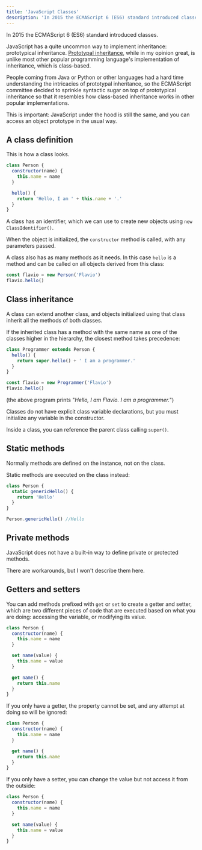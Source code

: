 ```yaml
---
title: 'JavaScript Classes'
description: 'In 2015 the ECMAScript 6 (ES6) standard introduced classes. Learn all about them'
---
```


In 2015 the ECMAScript 6 (ES6) standard introduced classes.

JavaScript has a quite uncommon way to implement inheritance: prototypical inheritance. [Prototypal inheritance](https://flaviocopes.com/javascript-prototypal-inheritance/), while in my opinion great, is unlike most other popular programming language's implementation of inheritance,  which is class-based.

People coming from Java or Python or other languages had a hard time understanding the intricacies of prototypal inheritance, so the ECMAScript committee decided to sprinkle syntactic sugar on top of prototypical inheritance so that it resembles how class-based inheritance works in other popular implementations.

This is important: JavaScript under the hood is still the same, and you can access an object prototype in the usual way.

## A class definition

This is how a class looks.

```js
class Person {
  constructor(name) {
    this.name = name
  }

  hello() {
    return 'Hello, I am ' + this.name + '.'
  }
}
```

A class has an identifier, which we can use to create new objects using `new ClassIdentifier()`.

When the object is initialized, the `constructor` method is called, with any parameters passed.

A class also has as many methods as it needs. In this case `hello` is a method and can be called on all objects derived from this class:

```js
const flavio = new Person('Flavio')
flavio.hello()
```

## Class inheritance

A class can extend another class, and objects initialized using that class inherit all the methods of both classes.

If the inherited class has a method with the same name as one of the classes higher in the hierarchy, the closest method takes precedence:

```js
class Programmer extends Person {
  hello() {
    return super.hello() + ' I am a programmer.'
  }
}

const flavio = new Programmer('Flavio')
flavio.hello()
```

(the above program prints "_Hello, I am Flavio. I am a programmer._")

Classes do not have explicit class variable declarations, but you must initialize any variable in the constructor.

Inside a class, you can reference the parent class calling `super()`.

## Static methods

Normally methods are defined on the instance, not on the class.

Static methods are executed on the class instead:

```js
class Person {
  static genericHello() {
    return 'Hello'
  }
}

Person.genericHello() //Hello
```

## Private methods

JavaScript does not have a built-in way to define private or protected methods.

There are workarounds, but I won't describe them here.

## Getters and setters

You can add methods prefixed with `get` or `set` to create a getter and setter, which are two different pieces of code that are executed based on what you are doing: accessing the variable, or modifying its value.

```js
class Person {
  constructor(name) {
    this.name = name
  }

  set name(value) {
    this.name = value
  }

  get name() {
    return this.name
  }
}
```

If you only have a getter, the property cannot be set, and any attempt at doing so will be ignored:

```js
class Person {
  constructor(name) {
    this.name = name
  }

  get name() {
    return this.name
  }
}
```

If you only have a setter, you can change the value but not access it from the outside:

```js
class Person {
  constructor(name) {
    this.name = name
  }

  set name(value) {
    this.name = value
  }
}
```
